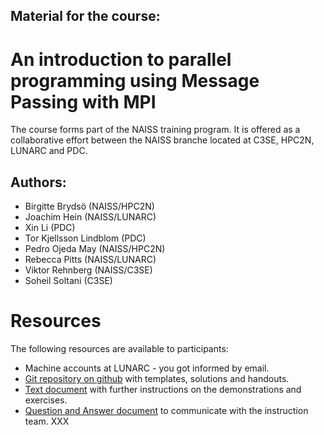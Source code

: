 ## Material for the course:
# An introduction to parallel programming using Message Passing with MPI

The course forms part of the NAISS training program.  It is offered as
a collaborative effort between the NAISS branche located at C3SE, HPC2N, LUNARC and PDC.   

## Authors: 
* Birgitte Brydsö (NAISS/HPC2N)
* Joachim Hein (NAISS/LUNARC)
* Xin Li (PDC) 
* Tor Kjellsson Lindblom (PDC) 
* Pedro Ojeda May (NAISS/HPC2N)
* Rebecca Pitts (NAISS/LUNARC)
* Viktor Rehnberg (NAISS/C3SE)
* Soheil Soltani (C3SE)

# Resources
The following resources are available to participants:

* Machine accounts at LUNARC - you got informed by email.
* [Git repository on github](https://github.com/MPI-course-collaboration/MPI-course) with templates, solutions and handouts.
* [Text document](./Document/Practicalities_MPIcourse_v3.pdf) with further instructions on the demonstrations and exercises.
* [Question and Answer document](https://lunduniversityo365-my.sharepoint.com/:w:/g/personal/math-joh_lu_se/EekgQtTYrJpEqAnecbVosuIB7p9E611bvU3iAWDby1f3gg?e=kKwjW9) to communicate with the instruction team. XXX
